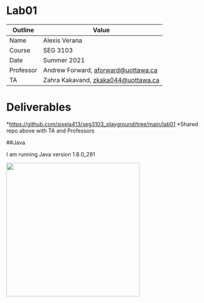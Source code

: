 # Lab01

| Outline | Value |
| --- | --- |
| Name | Alexis Verana |
| Course | SEG 3103 |
| Date | Summer 2021 |
| Professor | Andrew Forward, aforward@uottawa.ca |
| TA | Zahra Kakavand, zkaka044@uottawa.ca |

# Deliverables
*https://github.com/sixela413/seg3103_playground/tree/main/lab01
*Shared repo above with TA and Professors

##Java 
<p>I am running Java version 1.8.0_291</p>
<p><img src="/lab01/assets/java_install.jpg" width="350">


